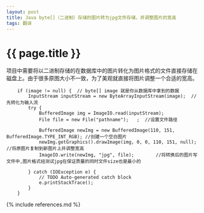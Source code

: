 ```yaml
---
layout: post
title: Java byte[]（二进制）存储的图片转为jpg文件存储，并调整图片的宽高
tags: 翻译
---
```


{{ page.title }}
================

项目中需要将以二进制存储的在数据库中的图片转化为图片格式的文件直接存储在磁盘上。由于很多原图大小不一致，为了美观就直接将图片调整一个合适的宽高。

	    if (image != null) {  // byte[] image 就是你从数据库中拿到的数据
            InputStream inputStream = new ByteArrayInputStream(image);  //先转化为输入流
            try {
                BufferedImage img = ImageIO.read(inputStream);
                File file = new File("pathname");   ;  //设置文件路径
                
                BufferedImage newImg = new BufferedImage(110, 151, BufferedImage.TYPE_INT_RGB); //创建一个空白图片
                newImg.getGraphics().drawImage(img, 0, 0, 110, 151, null); //将原图片复制到新图片上并调整宽高
                ImageIO.write(newImg, "jpg", file);        //将转换后的图片写文件中,图片格式经测试jpg在保证质量的同时文件size也是最小的
                
            } catch (IOException e) {
                // TODO Auto-generated catch block
                e.printStackTrace();
            }
        }  
		
{% include references.md %}